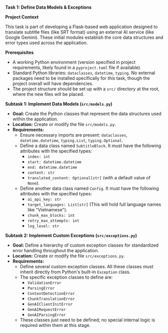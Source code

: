 **Task 1: Define Data Models & Exceptions**

**Project Context**

This task is part of developing a Flask-based web application designed to translate subtitle files (like SRT format) using an external AI service (like Google Gemini). These initial modules establish the core data structures and error types used across the application.

**Prerequisites**

*   A working Python environment (version specified in project requirements, likely found in a `pyproject.toml` file if available).
*   Standard Python libraries: `dataclasses`, `datetime`, `typing`. No external packages need to be installed specifically for *this* task, though the project overall will have dependencies.
*   The project structure should be set up with a `src/` directory at the root, where the new files will be placed.

**Subtask 1: Implement Data Models (`src/models.py`)**

*   **Goal:** Create the Python classes that represent the data structures used within the application.
*   **Location:** Create or modify the file `src/models.py`.
*   **Requirements:**
    *   Ensure necessary imports are present: `dataclasses`, `datetime.datetime`, `typing.List`, `typing.Optional`.
    *   Define a data class named `SubtitleBlock`. It must have the following attributes with the specified types:
        *   `index: int`
        *   `start: datetime.datetime`
        *   `end: datetime.datetime`
        *   `content: str`
        *   `translated_content: Optional[str]` (with a default value of `None`).
    *   Define another data class named `Config`. It must have the following attributes with the specified types:
        *   `ai_api_key: str`
        *   `target_languages: List[str]` (This will hold full language names like "Vietnamese").
        *   `chunk_max_blocks: int`
        *   `retry_max_attempts: int`
        *   `log_level: str`

**Subtask 2: Implement Custom Exceptions (`src/exceptions.py`)**

*   **Goal:** Define a hierarchy of custom exception classes for standardized error handling throughout the application.
*   **Location:** Create or modify the file `src/exceptions.py`.
*   **Requirements:**
    *   Define several custom exception classes. All these classes must inherit directly from Python's built-in `Exception` class.
    *   The specific exception classes to define are:
        *   `ValidationError`
        *   `ParsingError`
        *   `ContextDetectionError`
        *   `ChunkTranslationError`
        *   `GenAIClientInitError`
        *   `GenAIRequestError`
        *   `GenAIParsingError`
    *   These classes just need to be defined; no special internal logic is required within them at this stage.